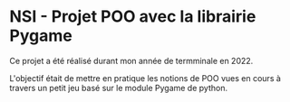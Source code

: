 # NSI - Projet POO avec la librairie Pygame

Ce projet a été réalisé durant mon année de termminale en 2022. 

L'objectif était de mettre en pratique les notions de POO vues en cours à travers un petit jeu basé sur le module Pygame de python.
